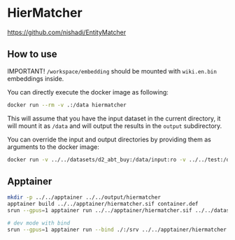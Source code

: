 # HierMatcher

https://github.com/nishadi/EntityMatcher

## How to use

IMPORTANT! `/workspace/embedding` should be mounted with `wiki.en.bin` embeddings inside.

You can directly execute the docker image as following:

```bash
docker run --rm -v .:/data hiermatcher
```

This will assume that you have the input dataset in the current directory,
it will mount it as `/data` and will output the results in the `output` subdirectory.

You can override the input and output directories by providing them as arguments to the docker image:

```bash
docker run -v ../../datasets/d2_abt_buy:/data/input:ro -v ../../test:/data/output -v ../../embedding:/workspace/embedding hiermatcher /data/input /data/output
```

## Apptainer

```bash
mkdir -p ../../apptainer ../../output/hiermatcher
apptainer build ../../apptainer/hiermatcher.sif container.def
srun --gpus=1 apptainer run ../../apptainer/hiermatcher.sif ../../datasets/d2_abt_buy/ ../../output/hiermatcher/ ../../embedding/

# dev mode with bind
srun --gpus=1 apptainer run --bind ./:/srv ../../apptainer/hiermatcher.sif ../../datasets/d2_abt_buy/ ../../output/hiermatcher/ ../../embedding/
```
